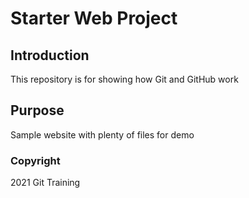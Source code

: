 # Starter Web Project

## Introduction

This repository is for showing how Git and GitHub work

## Purpose

Sample website with plenty of files for demo

### Copyright

2021 Git Training
